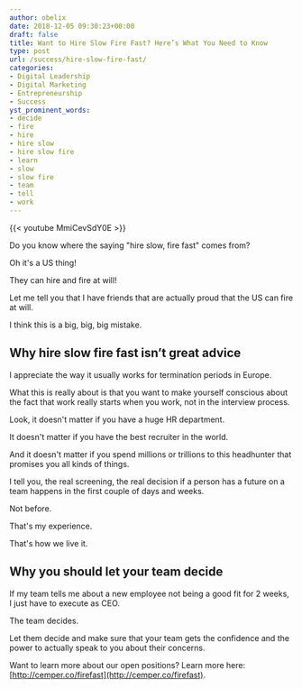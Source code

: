 ```yaml
---
author: obelix
date: 2018-12-05 09:30:23+00:00
draft: false
title: Want to Hire Slow Fire Fast? Here’s What You Need to Know
type: post
url: /success/hire-slow-fire-fast/
categories:
- Digital Leadership
- Digital Marketing
- Entrepreneurship
- Success
yst_prominent_words:
- decide
- fire
- hire
- hire slow
- hire slow fire
- learn
- slow
- slow fire
- team
- tell
- work
---
```


{{< youtube MmiCevSdY0E >}}

Do you know where the saying "hire slow, fire fast" comes from?

Oh it's a US thing!

They can hire and fire at will!

Let me tell you that I have friends that are actually proud that the US can fire at will.

I think this is a big, big, big mistake.


## Why hire slow fire fast isn’t great advice


I appreciate the way it usually works for termination periods in Europe.

What this is really about is that you want to make yourself conscious about the fact that work really starts when you work, not in the interview process.

Look, it doesn't matter if you have a huge HR department.

It doesn't matter if you have the best recruiter in the world.

And it doesn't matter if you spend millions or trillions to this headhunter that promises you all kinds of things.

I tell you, the real screening, the real decision if a person has a future on a team happens in the first couple of days and weeks.

Not before.

That's my experience.

That's how we live it.


## Why you should let your team decide


If my team tells me about a new employee not being a good fit for 2 weeks, I just have to execute as CEO.

The team decides.

Let them decide and make sure that your team gets the confidence and the power to actually speak to you about their concerns.

Want to learn more about our open positions? Learn more here: [http://cemper.co/firefast](http://cemper.co/firefast).
